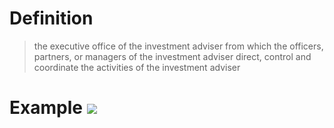 # Definition
> the executive office of the investment adviser from which the officers, partners, or managers of the investment adviser direct, control and coordinate the activities of the investment adviser

# Example ![](https://firebasestorage.googleapis.com/v0/b/firescript-577a2.appspot.com/o/imgs%2Fapp%2Fsecond-jeff%2FCJ4xB3ccct.47.21%20AM.png?alt=media&token=d4f2769a-720c-444f-9b07-d187d9a8fa56)
